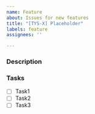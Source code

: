 ```yaml
---
name: Feature
about: Issues for new features
title: "[TYS-X] Placeholder"
labels: feature
assignees: ''

---
```


### Description

### Tasks

- [ ] Task1
- [ ] Task2
- [ ] Task3
